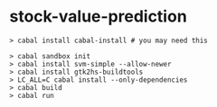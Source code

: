stock-value-prediction
======================

```
> cabal install cabal-install # you may need this

> cabal sandbox init
> cabal install svm-simple --allow-newer
> cabal install gtk2hs-buildtools
> LC_ALL=C cabal install --only-dependencies
> cabal build
> cabal run
```
